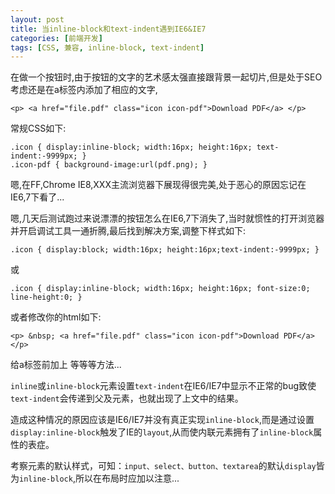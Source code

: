 ```yaml
---
layout: post
title: 当inline-block和text-indent遇到IE6&IE7
categories: [前端开发]
tags: [CSS, 兼容, inline-block, text-indent]
---
```

在做一个按钮时,由于按钮的文字的艺术感太强直接跟背景一起切片,但是处于SEO考虑还是在a标签内添加了相应的文字,

	<p> <a href="file.pdf" class="icon icon-pdf">Download PDF</a> </p>

常规CSS如下:

	.icon { display:inline-block; width:16px; height:16px; text-indent:-9999px; }
	.icon-pdf { background-image:url(pdf.png); }

嗯,在FF,Chrome IE8,XXX主流浏览器下展现得很完美,处于恶心的原因忘记在IE6,7下看了...

嗯,几天后测试跑过来说漂漂的按钮怎么在IE6,7下消失了,当时就惯性的打开浏览器并开启调试工具一通折腾,最后找到解决方案,调整下样式如下:

	.icon { display:block; width:16px; height:16px;text-indent:-9999px; }

或

	.icon { display:inline-block; width:16px; height:16px; font-size:0; line-height:0; }

或者修改你的html如下:

	<p> &nbsp; <a href="file.pdf" class="icon icon-pdf">Download PDF</a> </p>

给a标签前加上&nbsp;等等等方法...

`inline`或`inline-block`元素设置`text-indent`在IE6/IE7中显示不正常的bug致使`text-indent`会传递到父及元素，也就出现了上文中的结果。

造成这种情况的原因应该是IE6/IE7并没有真正实现`inline-block`,而是通过设置`display:inline-block`触发了IE的`layout`,从而使内联元素拥有了`inline-block`属性的表症。

考察元素的默认样式，可知：`input、select、button、textarea`的默认`display`皆为`inline-block`,所以在布局时应加以注意...